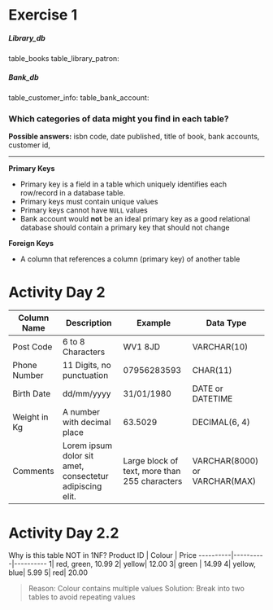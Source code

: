 # Exercise 1

##### Library_db
table_books
table_library_patron:

##### Bank_db
table_customer_info:
table_bank_account:

### Which categories of data might you find in each table? 

**Possible answers:** isbn code, date published, title of book, bank accounts, customer id, 

---
**Primary Keys**
- Primary key is a field in a table which uniquely identifies each row/record in a database table.
- Primary keys must contain unique values
- Primary keys cannot have `NULL` values
- Bank account would **not** be an ideal primary key as a good relational database should contain a primary key that should not change  

**Foreign Keys**
- A column that references a column (primary key)
of another table


# Activity Day 2
Column Name | Description | Example | Data Type 
----------------| ------------|------------ |------------
Post Code | 6 to 8 Characters| WV1 8JD | VARCHAR(10)
Phone Number | 11 Digits, no punctuation| 07956283593 | CHAR(11)
Birth Date | dd/mm/yyyy | 31/01/1980 | DATE or DATETIME
Weight in Kg | A number with decimal place | 63.5029 | DECIMAL(6, 4)
Comments |Lorem ipsum dolor sit amet, consectetur adipiscing elit.| Large block of text, more than 255 characters | VARCHAR(8000) or VARCHAR(MAX)

# Activity Day 2.2

Why is this table NOT in 1NF?
Product ID | Colour | Price
----------|----------|----------
1| red, green, 10.99
2| yellow|  12.00
3| green | 14.99
4| yellow, blue| 5.99
5| red| 20.00

>Reason: Colour contains multiple values 
>Solution: Break into two tables to avoid repeating values




